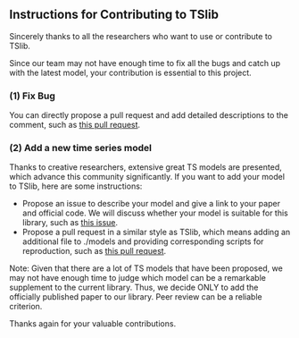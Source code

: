 ## Instructions for Contributing to TSlib

Sincerely thanks to all the researchers who want to use or contribute to TSlib.

Since our team may not have enough time to fix all the bugs and catch up with the latest model, your contribution is essential to this project.

### (1) Fix Bug

You can directly propose a pull request and add detailed descriptions to the comment, such as [this pull request](https://github.com/thuml/Time-Series-Library/pull/498).

### (2) Add a new time series model

Thanks to creative researchers, extensive great TS models are presented, which advance this community significantly. If you want to add your model to TSlib, here are some instructions:

- Propose an issue to describe your model and give a link to your paper and official code. We will discuss whether your model is suitable for this library, such as [this issue](https://github.com/thuml/Time-Series-Library/issues/346).
- Propose a pull request in a similar style as TSlib, which means adding an additional file to ./models and providing corresponding scripts for reproduction, such as [this pull request](https://github.com/thuml/Time-Series-Library/pull/446).

Note: Given that there are a lot of TS models that have been proposed, we may not have enough time to judge which model can be a remarkable supplement to the current library. Thus, we decide ONLY to add the officially published paper to our library. Peer review can be a reliable criterion.

Thanks again for your valuable contributions.
